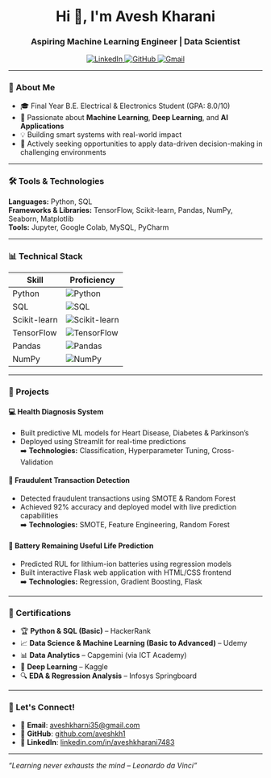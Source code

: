 <h1 align="center">Hi 👋, I'm Avesh Kharani</h1>
<h3 align="center">Aspiring Machine Learning Engineer | Data Scientist</h3>

<p align="center">
  <a href="https://linkedin.com/in/aveshkharani7483" target="_blank">
    <img src="https://img.shields.io/badge/LinkedIn-blue?style=flat&logo=linkedin" alt="LinkedIn">
  </a>
  <a href="https://github.com/aveshkh1" target="_blank">
    <img src="https://img.shields.io/badge/GitHub-black?style=flat&logo=github" alt="GitHub">
  </a>
  <a href="mailto:aveshkharni35@gmail.com">
    <img src="https://img.shields.io/badge/Gmail-red?style=flat&logo=gmail" alt="Gmail">
  </a>
</p>

---

### 🧠 About Me
- 🎓 Final Year B.E. Electrical & Electronics Student (GPA: 8.0/10)
- 🤖 Passionate about **Machine Learning**, **Deep Learning**, and **AI Applications**
- 💡 Building smart systems with real-world impact
- 🚀 Actively seeking opportunities to apply data-driven decision-making in challenging environments

---

### 🛠️ Tools & Technologies

**Languages:** Python, SQL  
**Frameworks & Libraries:** TensorFlow, Scikit-learn, Pandas, NumPy, Seaborn, Matplotlib  
**Tools:** Jupyter, Google Colab, MySQL, PyCharm

---

### 📊 Technical Stack

| Skill         | Proficiency |
|---------------|-------------|
| Python        | ![Python](https://progress-bar.dev/90/?title=Python&width=150&color=00cc66) |
| SQL           | ![SQL](https://progress-bar.dev/85/?title=SQL&width=150&color=00cc66) |
| Scikit-learn  | ![Scikit-learn](https://progress-bar.dev/80/?title=ScikitLearn&width=150&color=00cc66) |
| TensorFlow    | ![TensorFlow](https://progress-bar.dev/75/?title=TensorFlow&width=150&color=00cc66) |
| Pandas        | ![Pandas](https://progress-bar.dev/85/?title=Pandas&width=150&color=00cc66) |
| NumPy         | ![NumPy](https://progress-bar.dev/80/?title=NumPy&width=150&color=00cc66) |

---

### 🧩 Projects

#### 💻 Health Diagnosis System
- Built predictive ML models for Heart Disease, Diabetes & Parkinson’s
- Deployed using Streamlit for real-time predictions  
➡️ **Technologies:** Classification, Hyperparameter Tuning, Cross-Validation

#### 🔐 Fraudulent Transaction Detection
- Detected fraudulent transactions using SMOTE & Random Forest
- Achieved 92% accuracy and deployed model with live prediction capabilities  
➡️ **Technologies:** SMOTE, Feature Engineering, Random Forest

#### 🔋 Battery Remaining Useful Life Prediction
- Predicted RUL for lithium-ion batteries using regression models
- Built interactive Flask web application with HTML/CSS frontend  
➡️ **Technologies:** Regression, Gradient Boosting, Flask

---

### 📜 Certifications

- 🏆 **Python & SQL (Basic)** – HackerRank  
- 📈 **Data Science & Machine Learning (Basic to Advanced)** – Udemy  
- 📊 **Data Analytics** – Capgemini (via ICT Academy)  
- 🧠 **Deep Learning** – Kaggle  
- 🔍 **EDA & Regression Analysis** – Infosys Springboard  

---

### 💬 Let's Connect!
- 📧 **Email**: aveshkharni35@gmail.com  
- 🔗 **GitHub**: [github.com/aveshkh1](https://github.com/aveshkh1)  
- 💼 **LinkedIn**: [linkedin.com/in/aveshkharani7483](https://linkedin.com/in/aveshkharani7483)  

---

*“Learning never exhausts the mind – Leonardo da Vinci”*

